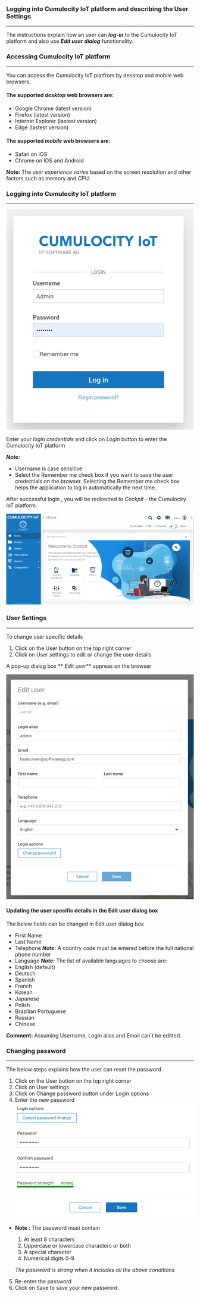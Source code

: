 ### Logging into Cumulocity IoT platform and describing the User Settings
-------------------------------------------------------------------------------------
The instructions explain how an user can **_log-in_** to the Cumulocity IoT platform and also use **_Edit user dialog_** functionality.

### Accessing Cumulocity IoT platform 
--------------------------------------------------------------------------------------------
You can access the Cumulocity IoT platfrom by desktop and mobile web browsers.

#### The supported **_desktop_** web browsers are:
- Google Chrome (latest version)
- Firefox (latest version)
- Internet Explorer (lastest version)
- Edge (lastest version)

#### The supported **_mobile_** web browsers are:
- Safari on iOS 
- Chrome on iOS and Android

**Note:** The _user experience varies_ based on the screen resolution and other factors such as memory and CPU.

### Logging into Cumulocity IoT platform
---------------------------------------------------------------------------------------------
![Login | 300X300,20%](images/Cumolocity_IoT_Login_Page_1.png)

Enter your _login credentials_ and click on _Login_ button to enter the Cumulocity IoT platform 

**_Note:_** 
- Username is case sensitive
- Select the Remember me check box if you want to save the user credentials on the browser. Selecting the Remember me check box helps the application to log in automatically the next time. 


After successful login , you will be redirected to _Cockpit_ - the Cumulocity IoT platform.

![300X300](images/Login_page_2.png)


### User Settings 
------------------------------------------------------------------------------------------
To change user specific details 

1. Click on the User button on the top right corner 
2. Click on User settings to edit or change the user details 

A pop-up dialog box ** _Edit user_** appreas on the browser 

![300X300](images/EditUser_3.png)

#### Updating the user specific details in the Edit user dialog box
The below fields can be changed in Edit user dialog box
- First Name
- Last Name
- Telephone 
  **_Note:_** A country code must be entered before the full national phone number
- Language
  **_Note:_** The list of available languages to choose are:
- English (default)
- Deutsch
- Spanish
- French
- Korean
- Japanese
- Polish
- Brazilian Portuguese
- Russian
- Chinese 

**Comment:**  Assuming Username, Login alias and Email can´t be editted.


### Changing password
--------------------------------------------------------------------------
The below steps explains how the user can reset the password 

1. Click on the User button on the top right corner 
2. Click on User settings 
3. Click on Change password button under Login options
4. Enter the new password
![300X300](images/ChangePassword_4.png)

* **Note :** The password must contain
  1. At least 8 characters
  2. Uppercase or lowercase characters or both
  3. A special character
  4. Numerical digits 0-9

	_The password is strong when it includes all the above conditions_

5. Re-enter the password 
6. Click on Save to save your new password.



